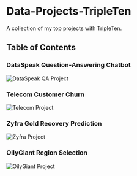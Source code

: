 # Data-Projects-TripleTen
A collection of my top projects with TripleTen.

## Table of Contents
 
### DataSpeak Question-Answering Chatbot
![DataSpeak QA Project](https://github.com/jnorfolk/Data-Projects-TripleTen/tree/main/DataSpeak%20QA)

### Telecom Customer Churn
![Telecom Project](https://github.com/jnorfolk/Data-Projects-TripleTen/tree/main/Telecom%20Customer%20Churn)

### Zyfra Gold Recovery Prediction
![Zyfra Project](https://github.com/jnorfolk/Data-Projects-TripleTen/tree/main/Zyfra%20Gold%20Recovery)

### OilyGiant Region Selection
![OilyGiant Project](https://github.com/jnorfolk/Data-Projects-TripleTen/tree/main/OilyGiant%20Region%20Selection)
